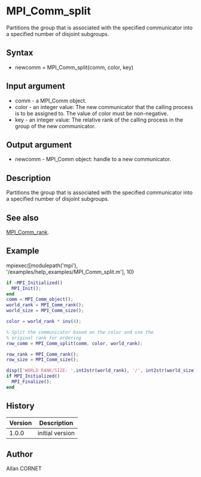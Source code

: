 # MPI_Comm_split

Partitions the group that is associated with the specified communicator into a specified number of disjoint subgroups.

## Syntax

- newcomm = MPI_Comm_split(comm, color, key)

## Input argument

- comm - a MPI_Comm object.
- color - an integer value: The new communicator that the calling process is to be assigned to. The value of color must be non-negative.
- key - an integer value: The relative rank of the calling process in the group of the new communicator.

## Output argument

- newcomm - MPI_Comm object: handle to a new communicator.

## Description

  <p>Partitions the group that is associated with the specified communicator into a specified number of disjoint subgroups.</p>

## See also

[MPI_Comm_rank](MPI_Comm_rank.md).

## Example

mpiexec([modulepath('mpi'), '/examples/help_examples/MPI_Comm_split.m'], 10)

```matlab
if ~MPI_Initialized()
  MPI_Init();
end
comm = MPI_Comm_object();
world_rank = MPI_Comm_rank();
world_size = MPI_Comm_size();

color = world_rank * inv(4);

% Split the communicator based on the color and use the
% original rank for ordering
row_comm = MPI_Comm_split(comm, color, world_rank);

row_rank = MPI_Comm_rank();
row_size = MPI_Comm_size();

disp(['WORLD RANK/SIZE: ',int2str(world_rank), '/', int2str(world_size), ' ROW RANK/SIZE: ', int2str(row_rank), '/', int2str(row_size)]);
if MPI_Initialized()
  MPI_Finalize();
end
```

## History

| Version | Description     |
| ------- | --------------- |
| 1.0.0   | initial version |

## Author

Allan CORNET
